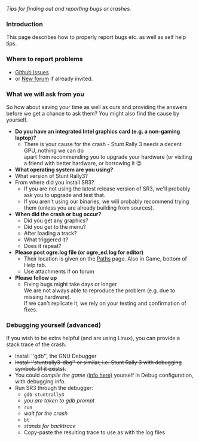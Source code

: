 _Tips for finding out and reporting bugs or crashes._

### Introduction

This page describes how to properly report bugs etc. as well as self help tips.

### Where to report problems

  * [Github Issues](https://github.com/stuntrally/stuntrally3/issues)
  * or [New forum](https://groups.f-hub.org/stunt-rally/) if already invited.

### What we will ask from you

So how about saving your time as well as ours and providing the answers before we get a chance to ask them? You might also find the cause by yourself.

  * **Do you have an integrated Intel graphics card (e.g. a non-gaming laptop)?**
    * There is your cause for the crash - Stunt Rally 3 needs a decent GPU, nothing we can do  
    apart from recommending you to upgrade your hardware (or visiting a friend with better hardware, or borrowing it 😉
  * **What operating system are you using?**
  * What version of Stunt Rally3?
  * From where did you install SR3?
    * If you are not using the latest release version of SR3, we'll probably ask you to upgrade and test that.
    * If you aren't using our binaries, we will probably recommend trying them (unless you are already building from sources).
  * **When did the crash or bug occur?**
    * Did you get any graphics?
    * Did you get to the menu?
    * After loading a track?
    * What triggered it?
    * Does it repeat?
  * **Please post ogre.log file (or ogre_ed.log for editor)**
    * Their location is given on the [Paths](Paths.md) page. Also in Game, bottom of Help tab.
    * Use attachments if on forum
  * **Please follow up**
    * Fixing bugs might take days or longer  
    We are not always able to reproduce the problem (e.g. due to missing hardware).  
    If we can't replicate it, we rely on your testing and confirmation of fixes.

### Debugging yourself (advanced)

If you wish to be extra helpful (and are using Linux), you can provide a stack trace of the crash.

  - Install ''gdb'', the GNU Debugger
  - <del>Install ''stuntrally3-dbg'' or similar, i.e. Stunt Rally 3 with debugging symbols (if it exists).</del>
  - You could *compile the game* [(info here)](Building.md) yourself in Debug configuration, with debugging info.
  - Run SR3 through the debugger:
    * `gdb stuntrally3`
    * _you are taken to gdb prompt_
    * `run`
    * _wait for the crash_
    * `bt`
    * _stands for backtrace_
    * Copy-paste the resulting trace to use as with the log files
  